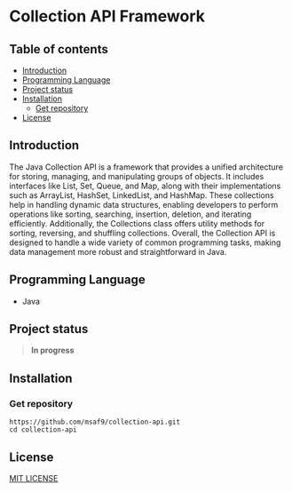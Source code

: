 # Collection API Framework

<h2>Table of contents</h2>

- [Introduction](#introduction)
- [Programming Language](#programming-language)
- [Project status](#project-status)
- [Installation](#installation)
  - [Get repository](#get-repository)
- [License](#license)

## Introduction
The Java Collection API is a framework that provides a unified architecture for storing, managing, and manipulating groups of objects. It includes interfaces like List, Set, Queue, and Map, along with their implementations such as ArrayList, HashSet, LinkedList, and HashMap. These collections help in handling dynamic data structures, enabling developers to perform operations like sorting, searching, insertion, deletion, and iterating efficiently. Additionally, the Collections class offers utility methods for sorting, reversing, and shuffling collections. Overall, the Collection API is designed to handle a wide variety of common programming tasks, making data management more robust and straightforward in Java.

## Programming Language
- Java

## Project status
> **In progress**

## Installation
### Get repository
```git
https://github.com/msaf9/collection-api.git
cd collection-api
```

## License
[MIT LICENSE](LICENSE)